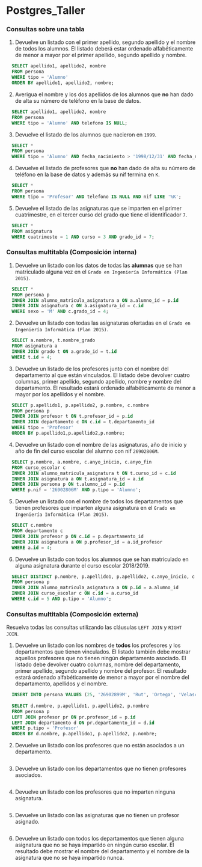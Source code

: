 # Postgres_Taller

### **Consultas sobre una tabla**

1. Devuelve un listado con el primer apellido, segundo apellido y el nombre de todos los alumnos. El listado deberá estar ordenado alfabéticamente de menor a mayor por el primer apellido, segundo apellido y nombre.
~~~sql
  SELECT apellido1, apellido2, nombre 
  FROM persona
  WHERE tipo = 'Alumno'
  ORDER BY apellido1, apellido2, nombre;
~~~
2. Averigua el nombre y los dos apellidos de los alumnos que **no** han dado de alta su número de teléfono en la base de datos.
~~~SQL
  SELECT apellido1, apellido2, nombre 
  FROM persona
  WHERE tipo = 'Alumno' AND telefono IS NULL;
~~~
3. Devuelve el listado de los alumnos que nacieron en `1999`.
~~~SQL
  SELECT *
  FROM persona
  WHERE tipo = 'Alumno' AND fecha_nacimiento > '1998/12/31' AND fecha_nacimiento < '2000/01/01';
~~~
4. Devuelve el listado de profesores que **no** han dado de alta su número de teléfono en la base de datos y además su nif termina en `K`.
~~~SQL
  SELECT *
  FROM persona
  WHERE tipo = 'Profesor' AND telefono IS NULL AND nif LIKE '%K';
~~~
5. Devuelve el listado de las asignaturas que se imparten en el primer cuatrimestre, en el tercer curso del grado que tiene el identificador `7`.
~~~SQL
  SELECT * 
  FROM asignatura 
  WHERE cuatrimeste = 1 AND curso = 3 AND grado_id = 7;
~~~

### **Consultas multitabla (Composición interna)**

1. Devuelve un listado con los datos de todas las **alumnas** que se han matriculado alguna vez en el `Grado en Ingeniería Informática (Plan 2015)`.
~~~SQL
  SELECT * 
  FROM persona p 
  INNER JOIN alumno_matricula_asignatura a ON a.alumno_id = p.id 
  INNER JOIN asignatura c ON a.asignatura_id = c.id
  WHERE sexo = 'M' AND c.grado_id = 4;
~~~
2. Devuelve un listado con todas las asignaturas ofertadas en el `Grado en Ingeniería Informática (Plan 2015)`.
~~~SQL
  SELECT a.nombre, t.nombre_grado 
  FROM asignatura a
  INNER JOIN grado t ON a.grado_id = t.id
  WHERE t.id = 4;
~~~
3. Devuelve un listado de los profesores junto con el nombre del departamento al que están vinculados. El listado debe devolver cuatro columnas, primer apellido, segundo apellido, nombre y nombre del departamento. El resultado estará ordenado alfabéticamente de menor a mayor por los apellidos y el nombre.
~~~SQL
  SELECT p.apellido1, p.apellido2, p.nombre, c.nombre
  FROM persona p
  INNER JOIN profesor t ON t.profesor_id = p.id
  INNER JOIN departamento c ON c.id = t.departamento_id
  WHERE tipo = 'Profesor'
  ORDER BY p.apellido1,p.apellido2,p.nombre;
~~~
4. Devuelve un listado con el nombre de las asignaturas, año de inicio y año de fin del curso escolar del alumno con nif `26902806M`.
~~~SQL
  SELECT p.nombre, a.nombre, c.anyo_inicio, c.anyo_fin
  FROM curso_escolar c
  INNER JOIN alumno_matricula_asignatura t ON t.curso_id = c.id
  INNER JOIN asignatura a ON t.asignatura_id = a.id
  INNER JOIN persona p ON t.alumno_id = p.id
  WHERE p.nif = '26902806M' AND p.tipo = 'Alumno';
~~~
5. Devuelve un listado con el nombre de todos los departamentos que tienen profesores que imparten alguna asignatura en el `Grado en Ingeniería Informática (Plan 2015)`.
~~~SQL
  SELECT c.nombre
  FROM departamento c
  INNER JOIN profesor p ON c.id = p.departamento_id
  INNER JOIN asignatura a ON p.profesor_id = a.id_profesor
  WHERE a.id = 4;
~~~
6. Devuelve un listado con todos los alumnos que se han matriculado en alguna asignatura durante el curso escolar 2018/2019.
~~~SQL
  SELECT DISTINCT p.nombre, p.apellido1, p.apellido2, c.anyo_inicio, c.anyo_fin
  FROM persona p
  INNER JOIN alumno_matricula_asignatura a ON p.id = a.alumno_id
  INNER JOIN curso_escolar c ON c.id = a.curso_id
  WHERE c.id = 5 AND p.tipo = 'Alumno';
~~~

### **Consultas multitabla (Composición externa)**

Resuelva todas las consultas utilizando las cláusulas `LEFT JOIN` y `RIGHT JOIN`.

1. Devuelve un listado con los nombres de **todos** los profesores y los departamentos que tienen vinculados. El listado también debe mostrar aquellos profesores que no tienen ningún departamento asociado. El listado debe devolver cuatro columnas, nombre del departamento, primer apellido, segundo apellido y nombre del profesor. El resultado estará ordenado alfabéticamente de menor a mayor por el nombre del departamento, apellidos y el nombre.
~~~SQL
  INSERT INTO persona VALUES (25, '26902899M', 'Rut', 'Ortega', 'Velasco', 'Piedecuesta', 'C/ Bajando por el centro comercial xd', '30000000', '2005/07/05', 'M', 'Profesor');
  
  SELECT d.nombre, p.apellido1, p.apellido2, p.nombre
  FROM persona p
  LEFT JOIN profesor pr ON pr.profesor_id = p.id
  LEFT JOIN departamento d ON pr.departamento_id = d.id
  WHERE p.tipo = 'Profesor'
  ORDER BY d.nombre, p.apellido1, p.apellido2, p.nombre;
~~~
2. Devuelve un listado con los profesores que no están asociados a un departamento.
~~~SQL
~~~
3. Devuelve un listado con los departamentos que no tienen profesores asociados.
~~~SQL
~~~
4. Devuelve un listado con los profesores que no imparten ninguna asignatura.
~~~SQL
~~~
5. Devuelve un listado con las asignaturas que no tienen un profesor asignado.
~~~SQL
~~~
6. Devuelve un listado con todos los departamentos que tienen alguna asignatura que no se haya impartido en ningún curso escolar. El resultado debe mostrar el nombre del departamento y el nombre de la asignatura que no se haya impartido nunca.
~~~SQL
~~~
